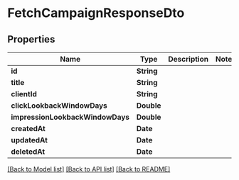 # FetchCampaignResponseDto

## Properties
Name | Type | Description | Notes
------------ | ------------- | ------------- | -------------
**id** | **String** |  | 
**title** | **String** |  | 
**clientId** | **String** |  | 
**clickLookbackWindowDays** | **Double** |  | 
**impressionLookbackWindowDays** | **Double** |  | 
**createdAt** | **Date** |  | 
**updatedAt** | **Date** |  | 
**deletedAt** | **Date** |  | 

[[Back to Model list]](../README.md#documentation-for-models) [[Back to API list]](../README.md#documentation-for-api-endpoints) [[Back to README]](../README.md)


